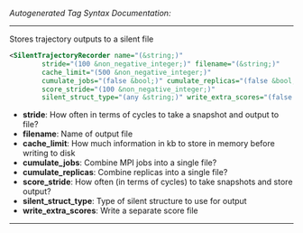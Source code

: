 _Autogenerated Tag Syntax Documentation:_

---
Stores trajectory outputs to a silent file

```xml
<SilentTrajectoryRecorder name="(&string;)"
        stride="(100 &non_negative_integer;)" filename="(&string;)"
        cache_limit="(500 &non_negative_integer;)"
        cumulate_jobs="(false &bool;)" cumulate_replicas="(false &bool;)"
        score_stride="(100 &non_negative_integer;)"
        silent_struct_type="(any &string;)" write_extra_scores="(false &bool;)" />
```

-   **stride**: How often in terms of cycles to take a snapshot and output to file?
-   **filename**: Name of output file
-   **cache_limit**: How much information in kb to store in memory before writing to disk
-   **cumulate_jobs**: Combine MPI jobs into a single file?
-   **cumulate_replicas**: Combine replicas into a single file?
-   **score_stride**: How often (in terms of cycles) to take snapshots and store output?
-   **silent_struct_type**: Type of silent structure to use for output
-   **write_extra_scores**: Write a separate score file

---
